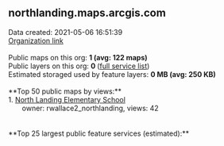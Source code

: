 <h2>northlanding.maps.arcgis.com</h2> Data created: 2021-05-06 16:51:39 <br /><a target='new' href='https://northlanding.maps.arcgis.com'>Organization link</a><br /><br />Public maps on this org: <b>1 (avg: 122 maps)</b><br />Public layers on this org: <b>0 </b>(<a target='new' href='https://services.arcgis.com/41pIHVcpdfPKh1N0/ArcGIS/rest/services'>full service list</a>)<br />Estimated storaged used by feature layers: <b>0 MB (avg: 250 KB)</b><br /><br />**Top 50 public maps by views:**<br />  1. <a target='new' href='https://www.arcgis.com/home/item.html?id=b79ddc56797441a09ef1969bcf1b7d9a'>North Landing Elementary School</a> <br />  &nbsp;&nbsp;&nbsp;&nbsp; &nbsp;&nbsp;owner: rwallace2_northlanding, views: 42<br /><br /><br />**Top 25 largest public feature services (estimated):**<br />